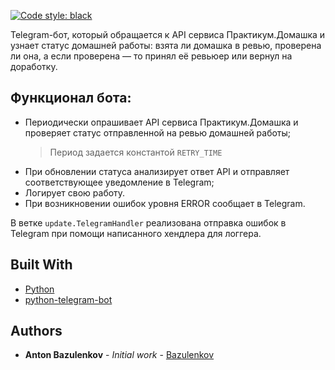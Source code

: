 [![Code style: black](https://img.shields.io/badge/code%20style-black-000000.svg)](https://github.com/psf/black)

Telegram-бот, который обращается к API сервиса Практикум.Домашка и узнает статус домашней работы: взята ли домашка в ревью, проверена ли она, а если проверена — то принял её ревьюер или вернул на доработку.

## Функционал бота:

- Периодически опрашивает API сервиса Практикум.Домашка и проверяет статус отправленной на ревью домашней работы;  
    > Период задается константой `RETRY_TIME`
- При обновлении статуса анализирует ответ API и отправляет соответствующее уведомление в Telegram;
- Логирует свою работу.
- При возникновении ошибок уровня ERROR сообщает в Telegram.

В ветке ` update.TelegramHandler ` реализована отправка ошибок в Telegram при помощи написанного хендлера для логгера.

## Built With
- [Python](https://www.python.org/)
- [python-telegram-bot](https://github.com/python-telegram-bot/python-telegram-bot)

## Authors
* **Anton Bazulenkov** - *Initial work* - [Bazulenkov](https://github.com/Bazulenkov)

